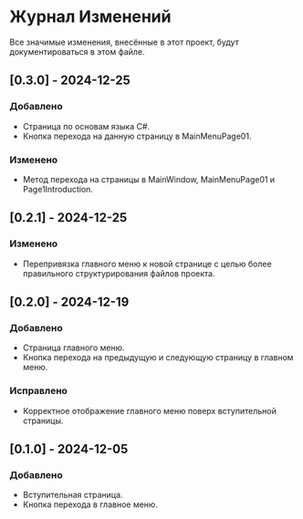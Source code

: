 ﻿# Журнал Изменений

Все значимые изменения, внесённые в этот проект, будут документироваться в этом файле.

## [0.3.0] - 2024-12-25
### Добавлено
- Страница по основам языка C#.
- Кнопка перехода на данную страницу в MainMenuPage01.

### Изменено
- Метод перехода на страницы в MainWindow, MainMenuPage01 и Page1Introduction.

## [0.2.1] - 2024-12-25
### Изменено
- Перепривязка главного меню к новой странице с целью более правильного структурирования файлов проекта.

## [0.2.0] - 2024-12-19
### Добавлено
- Страница главного меню.
- Кнопка перехода на предыдущую и следующую страницу в главном меню.

### Исправлено
- Корректное отображение главного меню поверх вступительной страницы.

## [0.1.0] - 2024-12-05
### Добавлено
- Вступительная страница.
- Кнопка перехода в главное меню.